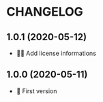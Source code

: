 # CHANGELOG

## 1.0.1 (2020-05-12)

- 👩‍⚖️ Add license informations


## 1.0.0 (2020-05-11)

- 🎉 First version